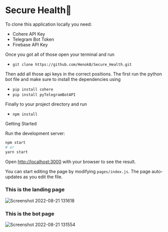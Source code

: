 # Secure Health🍎

To clone this application locally you need:
- Cohere API Key
- Telegram Bot Token 
- Firebase API Key

Once you got all of those open your terminal and run

- `git clone https://github.com/HenokB/Secure_Health.git`

Then add all those api keys in the correct positions. The first run the python bot file and make sure to install the dependencies using 

- `pip install cohere`
- `pip install pyTelegramBotAPI`

Finally to your project directory and run
- `npm install`


Getting Started

Run the development server:

```bash
npm start
# or
yarn start
```

Open [http://localhost:3000](http://localhost:3000) with your browser to see the result.

You can start editing the page by modifying `pages/index.js`. The page auto-updates as you edit the file.


### This is the landing page
![Screenshot 2022-08-21 131618](https://user-images.githubusercontent.com/46082799/185804605-1080b737-115a-4290-8f1b-eb9b4bed0ccc.jpg)

### This is the bot page
![Screenshot 2022-08-21 131554](https://user-images.githubusercontent.com/46082799/185804617-53dc86cf-621d-4777-9ea4-58f97d311140.jpg)
